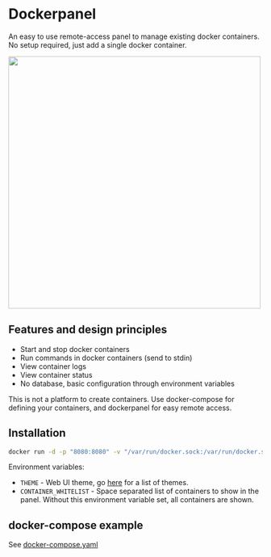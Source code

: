 # Dockerpanel

An easy to use remote-access panel to manage existing docker containers. No setup required, just add a single docker container.

<img src="https://cdn.discordapp.com/attachments/645710098286510090/688788796149334145/screener_1584290423207.png" height="500">

## Features and design principles

* Start and stop docker containers
* Run commands in docker containers (send to stdin)
* View container logs
* View container status
* No database, basic configuration through environment variables

This is not a platform to create containers. Use docker-compose for defining your containers, and dockerpanel for easy remote access.

## Installation

```sh
docker run -d -p "8080:8080" -v "/var/run/docker.sock:/var/run/docker.sock" derkades/dockerpanel
```

Environment variables:

* `THEME` - Web UI theme, go [here](https://github.com/Derkades/dockerpanel/tree/master/resources/themes) for a list of themes.
* `CONTAINER_WHITELIST` - Space separated list of containers to show in the panel. Without this environment variable set, all containers are shown.

## docker-compose example

See [docker-compose.yaml](https://github.com/Derkades/dockerpanel/blob/master/docker-compose.yaml)
